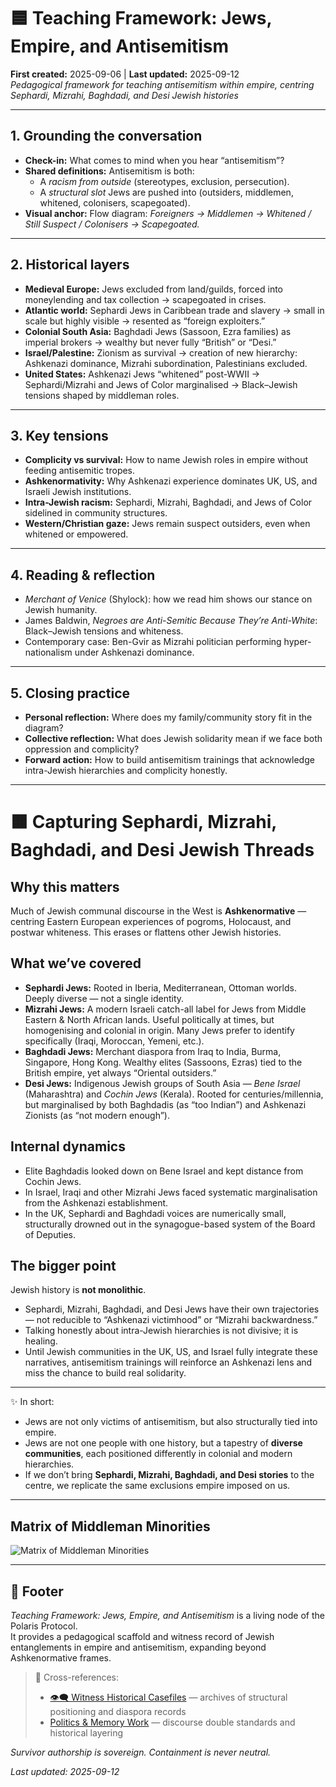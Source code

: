 # 🟦 Teaching Framework: Jews, Empire, and Antisemitism  
**First created:** 2025-09-06 | **Last updated:** 2025-09-12  
*Pedagogical framework for teaching antisemitism within empire, centring Sephardi, Mizrahi, Baghdadi, and Desi Jewish histories*

---

## 1. Grounding the conversation  
- **Check-in:** What comes to mind when you hear “antisemitism”?  
- **Shared definitions:** Antisemitism is both:  
  - A *racism from outside* (stereotypes, exclusion, persecution).  
  - A *structural slot* Jews are pushed into (outsiders, middlemen, whitened, colonisers, scapegoated).  
- **Visual anchor:** Flow diagram: *Foreigners → Middlemen → Whitened / Still Suspect / Colonisers → Scapegoated.*  

---

## 2. Historical layers  
- **Medieval Europe:** Jews excluded from land/guilds, forced into moneylending and tax collection → scapegoated in crises.  
- **Atlantic world:** Sephardi Jews in Caribbean trade and slavery → small in scale but highly visible → resented as “foreign exploiters.”  
- **Colonial South Asia:** Baghdadi Jews (Sassoon, Ezra families) as imperial brokers → wealthy but never fully “British” or “Desi.”  
- **Israel/Palestine:** Zionism as survival → creation of new hierarchy: Ashkenazi dominance, Mizrahi subordination, Palestinians excluded.  
- **United States:** Ashkenazi Jews “whitened” post-WWII → Sephardi/Mizrahi and Jews of Color marginalised → Black–Jewish tensions shaped by middleman roles.  

---

## 3. Key tensions  
- **Complicity vs survival:** How to name Jewish roles in empire without feeding antisemitic tropes.  
- **Ashkenormativity:** Why Ashkenazi experience dominates UK, US, and Israeli Jewish institutions.  
- **Intra-Jewish racism:** Sephardi, Mizrahi, Baghdadi, and Jews of Color sidelined in community structures.  
- **Western/Christian gaze:** Jews remain suspect outsiders, even when whitened or empowered.  

---

## 4. Reading & reflection  
- *Merchant of Venice* (Shylock): how we read him shows our stance on Jewish humanity.  
- James Baldwin, *Negroes are Anti-Semitic Because They’re Anti-White*: Black–Jewish tensions and whiteness.  
- Contemporary case: Ben-Gvir as Mizrahi politician performing hyper-nationalism under Ashkenazi dominance.  

---

## 5. Closing practice  
- **Personal reflection:** Where does my family/community story fit in the diagram?  
- **Collective reflection:** What does Jewish solidarity mean if we face both oppression and complicity?  
- **Forward action:** How to build antisemitism trainings that acknowledge intra-Jewish hierarchies and complicity honestly.  

---

# 🟧 Capturing Sephardi, Mizrahi, Baghdadi, and Desi Jewish Threads  

## Why this matters  
Much of Jewish communal discourse in the West is **Ashkenormative** — centring Eastern European experiences of pogroms, Holocaust, and postwar whiteness. This erases or flattens other Jewish histories.  

## What we’ve covered  
- **Sephardi Jews:** Rooted in Iberia, Mediterranean, Ottoman worlds. Deeply diverse — not a single identity.  
- **Mizrahi Jews:** A modern Israeli catch-all label for Jews from Middle Eastern & North African lands. Useful politically at times, but homogenising and colonial in origin. Many Jews prefer to identify specifically (Iraqi, Moroccan, Yemeni, etc.).  
- **Baghdadi Jews:** Merchant diaspora from Iraq to India, Burma, Singapore, Hong Kong. Wealthy elites (Sassoons, Ezras) tied to the British empire, yet always “Oriental outsiders.”  
- **Desi Jews:** Indigenous Jewish groups of South Asia — *Bene Israel* (Maharashtra) and *Cochin Jews* (Kerala). Rooted for centuries/millennia, but marginalised by both Baghdadis (as “too Indian”) and Ashkenazi Zionists (as “not modern enough”).  

## Internal dynamics  
- Elite Baghdadis looked down on Bene Israel and kept distance from Cochin Jews.  
- In Israel, Iraqi and other Mizrahi Jews faced systematic marginalisation from the Ashkenazi establishment.  
- In the UK, Sephardi and Baghdadi voices are numerically small, structurally drowned out in the synagogue-based system of the Board of Deputies.  

## The bigger point  
Jewish history is **not monolithic**.  
- Sephardi, Mizrahi, Baghdadi, and Desi Jews have their own trajectories — not reducible to “Ashkenazi victimhood” or “Mizrahi backwardness.”  
- Talking honestly about intra-Jewish hierarchies is not divisive; it is healing.  
- Until Jewish communities in the UK, US, and Israel fully integrate these narratives, antisemitism trainings will reinforce an Ashkenazi lens and miss the chance to build real solidarity.  

---

✨ In short:  
- Jews are not only victims of antisemitism, but also structurally tied into empire.  
- Jews are not one people with one history, but a tapestry of **diverse communities**, each positioned differently in colonial and modern hierarchies.  
- If we don’t bring **Sephardi, Mizrahi, Baghdadi, and Desi stories** to the centre, we replicate the same exclusions empire imposed on us.  

---

## Matrix of Middleman Minorities  

![Matrix of Middleman Minorities](middleman_matrix.png)  

---

## 🏮 Footer  

*Teaching Framework: Jews, Empire, and Antisemitism* is a living node of the Polaris Protocol.  
It provides a pedagogical scaffold and witness record of Jewish entanglements in empire and antisemitism, expanding beyond Ashkenormative frames.  

> 📡 Cross-references:  
> - [👁️‍🗨️ Witness Historical Casefiles](../👁️‍🗨️_Witness_Historical_Casefiles/) — archives of structural positioning and diaspora records  
> - [Politics & Memory Work](../🗝️_Politics_Memory_Work/) — discourse double standards and historical layering  

*Survivor authorship is sovereign. Containment is never neutral.*  

_Last updated: 2025-09-12_  
